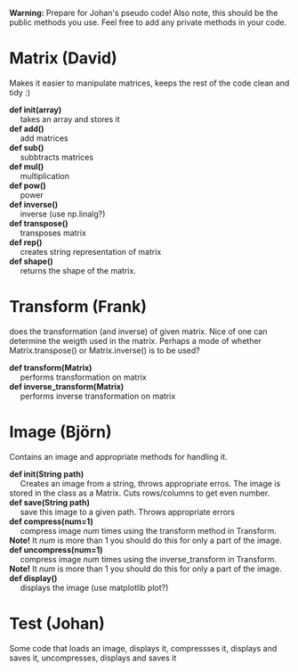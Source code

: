 **Warning:** Prepare for Johan's pseudo code! Also note, this should be the public methods you use. 
Feel free to add any private methods in your code. 

# Matrix (David)
Makes it easier to manipulate matrices, keeps the rest of the code clean and tidy :)

**def init(array)** 
<br>&nbsp;&nbsp;&nbsp;&nbsp;
takes an array and stores it
<br>
**def add()**
<br>&nbsp;&nbsp;&nbsp;&nbsp;
add matrices
<br>
**def sub()**
<br>&nbsp;&nbsp;&nbsp;&nbsp;
subbtracts matrices
<br>
**def mul()**
<br>&nbsp;&nbsp;&nbsp;&nbsp;
multiplication
<br>
**def pow()**
<br>&nbsp;&nbsp;&nbsp;&nbsp;
power
<br>
**def inverse()**
<br>&nbsp;&nbsp;&nbsp;&nbsp;
inverse (use np.linalg?)
<br>
**def transpose()**
<br>&nbsp;&nbsp;&nbsp;&nbsp;
transposes matrix
<br>
**def rep()**
<br>&nbsp;&nbsp;&nbsp;&nbsp;
creates string representation of matrix
<br>
**def shape()**
<br>&nbsp;&nbsp;&nbsp;&nbsp;
returns the shape of the matrix.

# Transform (Frank)
does the transformation (and inverse) of given matrix. Nice of one can determine the weigth used in the matrix. 
Perhaps a mode of whether Matrix.transpose() or Matrix.inverse() is to be used?

**def transform(Matrix)** 
<br>&nbsp;&nbsp;&nbsp;&nbsp;
performs transformation on matrix
<br>
**def inverse_transform(Matrix)** 
<br>&nbsp;&nbsp;&nbsp;&nbsp;
performs inverse transformation on matrix

# Image (Björn)
Contains an image and appropriate methods for handling it.

**def init(String path)** 
<br>&nbsp;&nbsp;&nbsp;&nbsp;
Creates an image from a string, throws appropriate erros. The image is stored in the class as a Matrix. Cuts rows/columns to get even number.
<br>
**def save(String path)**
<br>&nbsp;&nbsp;&nbsp;&nbsp;
save this image to a given path. Throws appropriate errors
<br>
**def compress(num=1)**
<br>&nbsp;&nbsp;&nbsp;&nbsp;
compress image *num* times using the transform method in Transform. **Note!** It *num* is more than 1 you should do this for only a part of the image.
<br>
**def uncompress(num=1)**
<br>&nbsp;&nbsp;&nbsp;&nbsp;
compress image *num* times using the inverse_transform in Transform. **Note!** It *num* is more than 1 you should do this for only a part of the image.
<br>
**def display()**
<br>&nbsp;&nbsp;&nbsp;&nbsp;
displays the image (use matplotlib plot?)

# Test (Johan)
Some code that loads an image, displays it, compressses it, displays and saves it, uncompresses, displays and saves it
